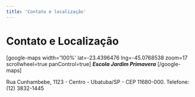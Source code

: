 ```yaml
---
title: 'Contato e localização'
---
```


# Contato e Localização 

[google-maps width='100%' lat=-23.4396476 lng=-45.0768538 zoom=17 scrollwheel=true panControl=true]
***Escola Jardim Primavera***
[/google-maps]

Rua Cunhambebe, 1123 - Centro - Ubatuba/SP - CEP 11680-000.
Telefone: (12) 3832-1445